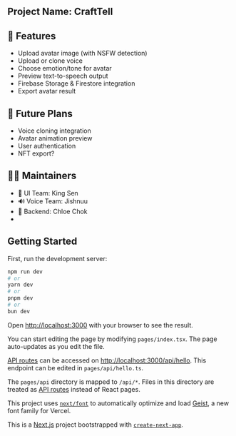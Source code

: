 
## **Project Name:** CraftTell

## 🚀 Features

- Upload avatar image (with NSFW detection)
- Upload or clone voice
- Choose emotion/tone for avatar
- Preview text-to-speech output
- Firebase Storage & Firestore integration
- Export avatar result

## **🧠 Future Plans**

- Voice cloning integration
- Avatar animation preview
- User authentication
- NFT export?

## **👨‍💻 Maintainers**

- 🧸 UI Team: King Sen
- 🔊 Voice Team: Jishnuu
- 🧠 Backend: Chloe Chok
- 

## Getting Started

First, run the development server:

```bash
npm run dev
# or
yarn dev
# or
pnpm dev
# or
bun dev
```

Open [http://localhost:3000](http://localhost:3000) with your browser to see the result.

You can start editing the page by modifying `pages/index.tsx`. The page auto-updates as you edit the file.

[API routes](https://nextjs.org/docs/pages/building-your-application/routing/api-routes) can be accessed on [http://localhost:3000/api/hello](http://localhost:3000/api/hello). This endpoint can be edited in `pages/api/hello.ts`.

The `pages/api` directory is mapped to `/api/*`. Files in this directory are treated as [API routes](https://nextjs.org/docs/pages/building-your-application/routing/api-routes) instead of React pages.

This project uses [`next/font`](https://nextjs.org/docs/pages/building-your-application/optimizing/fonts) to automatically optimize and load [Geist](https://vercel.com/font), a new font family for Vercel.

This is a [Next.js](https://nextjs.org) project bootstrapped with [`create-next-app`](https://nextjs.org/docs/pages/api-reference/create-next-app).
